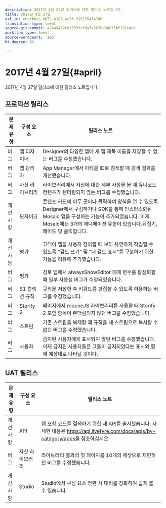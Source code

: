 ```yaml
---
description: 2017년 4월 27일 릴리스에 대한 릴리스 노트입니다.
title: 2017년 4월 27일
exl-id: ebafb0ee-bb72-4187-ae35-316135434740
translation-type: tm+mt
source-git-commit: a2449482e617939cfda7e367da34875bf187c4c9
workflow-type: tm+mt
source-wordcount: '300'
ht-degree: 8%

---
```


# 2017년 4월 27일{#april}

2017년 4월 27일 릴리스에 대한 릴리스 노트입니다.

## 프로덕션 릴리스

| **문제 유형** | **구성 요소** | **릴리스 노트** |
|---|---|---|
| 버그 | 앱 디자이너 | Designer의 다양한 앱에 새 앱 제목 이름을 저장할 수 없는 버그를 수정했습니다. |
| 버그 | 앱 관리자 | App Manager에서 아티클 ID로 검색할 때 검색 결과를 개선했습니다. |
| 버그 | 자산 라이브러리 | 라이브러리에서 자산에 대한 세부 사항을 볼 때 유니코드 컨텐츠가 렌더링되지 않는 버그를 수정했습니다. |
| 개선 사항 | 모자이크 | 콘텐츠 카드의 아무 곳이나 클릭하여 양식을 열 수 있도록 Designer에서 구성하거나 SDK를 통해 인스턴스화된 Mosaic 앱을 구성하는 기능이 추가되었습니다. 이제 Mosaic에는 3개의 애니메이션 유형이 있습니다.뒤집기, 페이드 및 클릭합니다. |
| 개선 사항 | 평가 | 고객이 앱을 사용자 정의할 때 보다 유연하게 작업할 수 있도록 &quot;검토 쓰기&quot; 및 &quot;내 검토 표시&quot;를 구분하기 위한 기능을 리뷰에 추가했습니다. |
| 버그 | 평가 | 검토 앱에서 alwaysShowEditor 매개 변수를 활성화할 때 일부 사용성 버그가 수정되었습니다. |
| 버그 | S1 컬렉션 규칙 | 규칙을 저장한 후 키워드를 편집할 수 있도록 허용하는 버그를 수정했습니다. |
| 버그 | Storify 2 | 페이지에서 requireJS 라이브러리를 사용할 때 Storify 2 포함 항목이 렌더링되지 않던 버그를 수정했습니다. |
| 버그 | 스트림 | 기존 스트림을 복제할 때 규칙을 새 스트림으로 복사할 수 없는 버그를 수정했습니다. |
| 버그 | 사용자 | 금지된 사용자에게 표시되지 않던 버그를 수정했습니다. 이제 금지된 사용자들은 그들이 금지되었다는 표시와 함께 예상대로 나타날 것이다. |

## UAT 릴리스

| **문제 유형** | **구성 요소** | **릴리스 노트** |
|---|---|---|
| 개선 사항 | API | 앱 포함 코드를 검색하기 위한 새 API를 출시했습니다. 자세한 내용은 https://api.livefyre.com/docs/apis/by-category/apps을 참조하십시오. |
| 버그 | 자산 라이브러리 | 라이브러리 결과의 첫 페이지를 10개의 에셋으로 제한하던 버그를 수정했습니다. |
| 개선 사항 | Studio | Studio에서 구성 요소 전환 시 대비를 강화하여 쉽게 볼 수 있습니다. |
